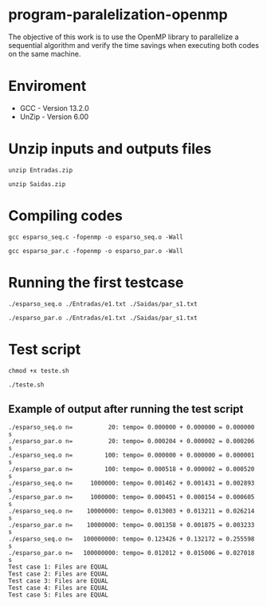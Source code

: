 # program-paralelization-openmp
The objective of this work is to use the OpenMP library to parallelize a sequential algorithm and verify the time savings when executing both codes on the same machine.

# Enviroment
- GCC - Version 13.2.0
- UnZip - Version 6.00

# Unzip inputs and outputs files
```console
unzip Entradas.zip
```
```console
unzip Saidas.zip
```

# Compiling codes
```console
gcc esparso_seq.c -fopenmp -o esparso_seq.o -Wall
```
```console
gcc esparso_par.c -fopenmp -o esparso_par.o -Wall
```

# Running the first testcase
```console
./esparso_seq.o ./Entradas/e1.txt ./Saidas/par_s1.txt
```
```console
./esparso_par.o ./Entradas/e1.txt ./Saidas/par_s1.txt
```

# Test script
```console
chmod +x teste.sh
```

```console
./teste.sh
```
## Example of output after running the test script
```console
./esparso_seq.o n=          20: tempo= 0.000000 + 0.000000 = 0.000000 s
./esparso_par.o n=          20: tempo= 0.000204 + 0.000002 = 0.000206 s
./esparso_seq.o n=         100: tempo= 0.000000 + 0.000000 = 0.000001 s
./esparso_par.o n=         100: tempo= 0.000518 + 0.000002 = 0.000520 s
./esparso_seq.o n=     1000000: tempo= 0.001462 + 0.001431 = 0.002893 s
./esparso_par.o n=     1000000: tempo= 0.000451 + 0.000154 = 0.000605 s
./esparso_seq.o n=    10000000: tempo= 0.013003 + 0.013211 = 0.026214 s
./esparso_par.o n=    10000000: tempo= 0.001358 + 0.001875 = 0.003233 s
./esparso_seq.o n=   100000000: tempo= 0.123426 + 0.132172 = 0.255598 s
./esparso_par.o n=   100000000: tempo= 0.012012 + 0.015006 = 0.027018 s
Test case 1: Files are EQUAL
Test case 2: Files are EQUAL
Test case 3: Files are EQUAL
Test case 4: Files are EQUAL
Test case 5: Files are EQUAL
```
